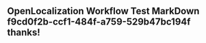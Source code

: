 <properties
ms.topic="hero-topic"
ms.test1="hero-topic"
ms.test2="test"/>

## OpenLocalization Workflow Test MarkDown f9cd0f2b-ccf1-484f-a759-529b47bc194f thanks!
